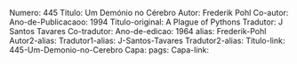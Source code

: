 Numero: 445
Titulo: Um Demónio no Cérebro
Autor: Frederik Pohl
Co-autor: 
Ano-de-Publicacaoo: 1994
Titulo-original: A Plague of Pythons
Tradutor: J Santos Tavares
Co-tradutor: 
Ano-de-edicao: 1964
alias: Frederik-Pohl
Autor2-alias: 
Tradutor1-alias: J-Santos-Tavares
Tradutor2-alias: 
Titulo-link: 445-Um-Demonio-no-Cerebro
Capa: 
pags: 
Capa-link: